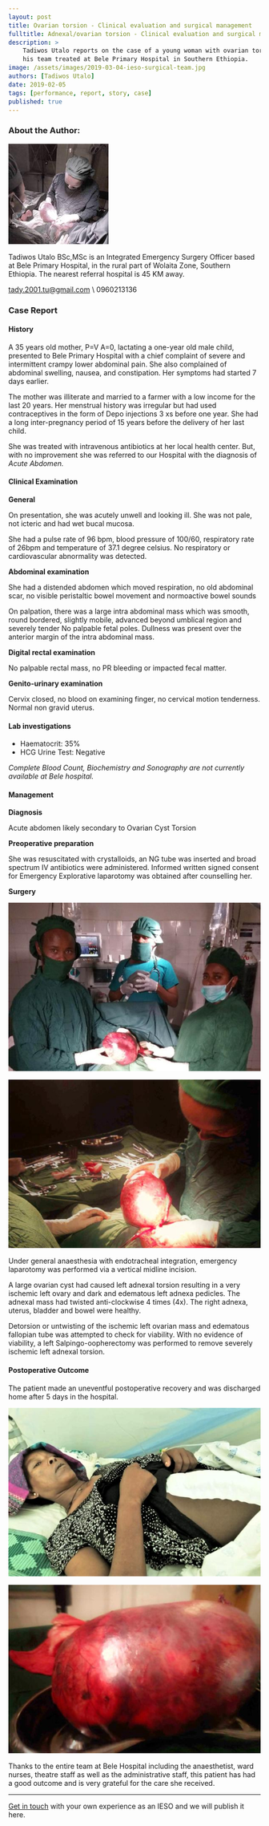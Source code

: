```yaml
---
layout: post
title: Ovarian torsion - Clinical evaluation and surgical management
fulltitle: Adnexal/ovarian torsion - Clinical evaluation and surgical management
description: > 
    Tadiwos Utalo reports on the case of a young woman with ovarian torsion
    his team treated at Bele Primary Hospital in Southern Ethiopia.
image: /assets/images/2019-03-04-ieso-surgical-team.jpg
authors: [Tadiwos Utalo]
date: 2019-02-05
tags: [performance, report, story, case]
published: true
---
```

### About the Author:

<div class="row shdw" >
<div class="col col-40" kramdown="1">

![Tadiwos Utalo operating with his team at Bele Hospital](/assets/images/2019-03-04-ieso-operating-square200.jpg)

</div>
<div class="col col-60" kramdown="1">

Tadiwos Utalo BSc,MSc is an Integrated Emergency Surgery Officer based at Bele Primary Hospital, in the rural part of Wolaita Zone, Southern Ethiopia.
The nearest referral hospital is 45 KM away.

<span class="i-mail"></span> tady.2001.tu@gmail.com \\
<span class="i-phone"></span> 0960213136

</div>
</div>

### Case Report

#### History
A 35 years old mother, P=V A=0, lactating a one-year old male child, presented to Bele Primary Hospital with a chief complaint of severe and intermittent crampy lower abdominal pain.
She also complained of abdominal swelling, nausea, and constipation. 
Her symptoms had started 7 days earlier.

The mother was illiterate and married to a farmer with a low income for the last 20 years.
Her menstrual history was irregular but had used contraceptives in the form of Depo injections 3 xs before one year.
She had a long inter-pregnancy period of 15 years before the delivery of her last child.

She was treated with intravenous antibiotics at her local health center.
But, with no improvement she was referred to our Hospital with the diagnosis of *Acute Abdomen.*

#### Clinical Examination

**General**

On presentation, she was acutely unwell and looking ill.
She was not pale, not icteric and had wet bucal mucosa.

She had a pulse rate of 96 bpm, blood pressure of 100/60, respiratory rate of 26bpm and temperature of 37.1 degree celsius.
No respiratory or cardiovascular abnormality was detected.

**Abdominal examination**

She had a distended abdomen which moved respiration, no old abdominal scar, no visible peristaltic bowel movement and normoactive bowel sounds

On palpation, there was a large intra abdominal mass which was smooth, round bordered, slightly mobile, advanced beyond umblical region and severely tender
No palpable fetal poles. 
Dullness was present over the anterior margin of the intra abdominal mass.

**Digital rectal examination** 

No palpable rectal mass, no PR bleeding or impacted fecal matter.

**Genito-urinary examination**

Cervix closed, no blood on examining finger, no cervical motion tenderness. 
Normal non gravid uterus.

#### Lab investigations

- Haematocrit: 35%
- HCG Urine Test: Negative 

*Complete Blood Count, Biochemistry and Sonography are not currently available at Bele hospital.*
 
#### Management

**Diagnosis**

Acute abdomen likely secondary to Ovarian Cyst Torsion

**Preoperative preparation**

She was resuscitated with crystalloids, an NG tube was inserted  and broad spectrum IV antibiotics were administered.
Informed written signed consent for Emergency Explorative laparotomy was obtained after counselling her.

**Surgery**

<div class="row" >
<div class="col col-50" kramdown="1">

![Tadiwos Utalo operating with his team at Bele Hospital](/assets/images/2019-03-04-ieso-surgical-team.jpg)

</div>
<div class="col col-50" kramdown="1">

![Tadiwos Utalo operating on adnexal torsion at Bele Hospital](/assets/images/2019-03-04-case-ovarian-torsion-intraop.jpg)

</div>
</div>

Under general anaesthesia with endotracheal integration, emergency laparotomy was performed via a vertical midline incision.

A large ovarian cyst had caused left adnexal torsion resulting in a very ischemic left ovary and dark and edematous left adnexa pedicles.
The adnexal mass had twisted anti-clockwise 4 times (4x).
The right adnexa, uterus, bladder and bowel were healthy.

Detorsion or untwisting of the ischemic left ovarian mass and edematous fallopian tube was attempted to check for viability. With no evidence of viability, a left Salpingo-oopherectomy was performed to remove severely ischemic left adnexal torsion.

#### Postoperative Outcome

The patient made an uneventful postoperative recovery and was discharged home after 5 days in the hospital.

<div class="row" >
<div class="col col-50" kramdown="1">

![Patient after emergency laparotomy for ovarian torsion](/assets/images/2019-03-04-case-ovarian-torsion-postop.jpg)

</div>
<div class="col col-50" kramdown="1">

![Ovarian cyst torsion surgical specimen](/assets/images/2019-03-04-case-ovarian-torsion-specimen.jpg)
</div>
</div>

Thanks to the entire team at Bele Hospital including the anaesthetist, ward nurses, theatre staff as well as the administrative staff, this patient has had a good outcome and is very grateful for the care she received.
<hr>
<a href="/contact"><span class="i-mail"></span> Get in touch</a> with your own experience as an IESO and we will publish it here.

